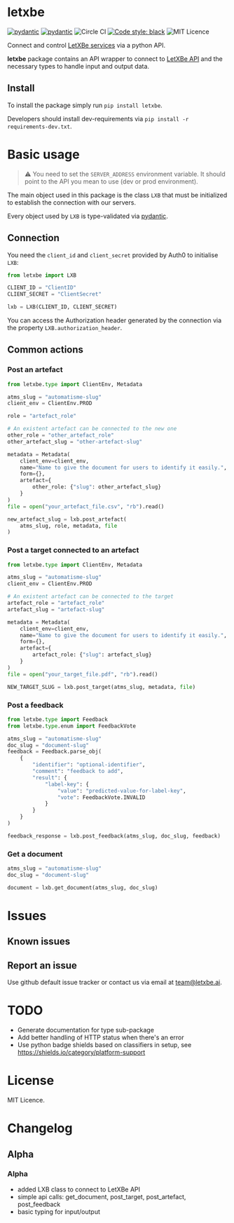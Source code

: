 # letxbe
[![pydantic](https://img.shields.io/badge/dependencies-pydantic-brightgreen)](https://pydantic-docs.helpmanual.io/)
[![pydantic](https://img.shields.io/badge/dependencies-requests-brightgreen)](https://pypi.org/project/requests)
![Circle CI](https://img.shields.io/circleci/build/bitbucket/onogone/letxbe?token=00601288e2fce2f6e8f35da8bcc0e154342f8eed)
[![Code style: black](https://img.shields.io/badge/code%20style-black-000000.svg)](https://github.com/ambv/black)
![MIT Licence](https://img.shields.io/github/license/letxbeai/letxbe)

Connect and control [LetXBe services](http://letxbe.ai/) via a python API.

**letxbe** package contains an API wrapper to connect to [LetXBe API](http://letxbe.ai/)
and the necessary types to handle input and output data.

## Install

To install the package simply run `pip install letxbe`.

Developers should install dev-requirements via `pip install -r requirements-dev.txt`.


# Basic usage
> :warning: You need to set the `SERVER_ADDRESS` environment variable. 
> It should point to the API you mean to use (dev or prod environment).

The main object used in this package is the class `LXB` that must be initialized to
establish the connection with our servers.

Every object used by `LXB` is type-validated via
[pydantic](https://pydantic-docs.helpmanual.io/).

## Connection
You need the `client_id` and `client_secret` provided by Auth0 to initialise `LXB`:
```python
from letxbe import LXB

CLIENT_ID = "ClientID"
CLIENT_SECRET = "ClientSecret"

lxb = LXB(CLIENT_ID, CLIENT_SECRET)
```
You can access the Authorization header generated by the connection via the 
property `LXB.authorization_header`.


## Common actions
### Post an artefact
```python
from letxbe.type import ClientEnv, Metadata

atms_slug = "automatisme-slug"
client_env = ClientEnv.PROD

role = "artefact_role"

# An existent artefact can be connected to the new one
other_role = "other_artefact_role"
other_artefact_slug = "other-artefact-slug"

metadata = Metadata(
    client_env=client_env,
    name="Name to give the document for users to identify it easily.",
    form={},
    artefact={
        other_role: {"slug": other_artefact_slug}
    }
)
file = open("your_artefact_file.csv", "rb").read()

new_artefact_slug = lxb.post_artefact(
    atms_slug, role, metadata, file
)
```

### Post a target connected to an artefact
```python
from letxbe.type import ClientEnv, Metadata

atms_slug = "automatisme-slug"
client_env = ClientEnv.PROD

# An existent artefact can be connected to the target
artefact_role = "artefact_role"
artefact_slug = "artefact-slug"

metadata = Metadata(
    client_env=client_env,
    name="Name to give the document for users to identify it easily.",
    form={},
    artefact={
        artefact_role: {"slug": artefact_slug}
    }
)
file = open("your_target_file.pdf", "rb").read()

NEW_TARGET_SLUG = lxb.post_target(atms_slug, metadata, file)
```

### Post a feedback
```python
from letxbe.type import Feedback
from letxbe.type.enum import FeedbackVote

atms_slug = "automatisme-slug"
doc_slug = "document-slug"
feedback = Feedback.parse_obj(
    {
        "identifier": "optional-identifier",
        "comment": "feedback to add",
        "result": {
            "label-key": {
                "value": "predicted-value-for-label-key",
                "vote": FeedbackVote.INVALID
            }
        }
    }
)

feedback_response = lxb.post_feedback(atms_slug, doc_slug, feedback)
```

### Get a document
```python
atms_slug = "automatisme-slug"
doc_slug = "document-slug"

document = lxb.get_document(atms_slug, doc_slug)
```


# Issues

## Known issues

## Report an issue

Use github default issue tracker or contact us via email at 
[team@letxbe.ai](mailto:team@letxbe.ai).

# TODO
* Generate documentation for type sub-package
* Add better handling of HTTP status when there's an error
* Use python badge shields based on classifiers in setup, see
  https://shields.io/category/platform-support

# License

MIT Licence.

# Changelog

## Alpha

### Alpha

* added LXB class to connect to LetXBe API
* simple api calls: get_document, post_target, post_artefact, post_feedback
* basic typing for input/output
